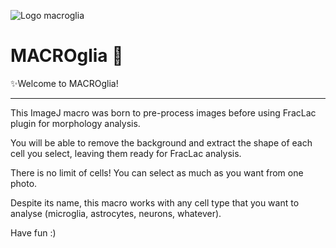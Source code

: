 
![Logo macroglia](https://github.com/SandraSSB/Macro_cell-morphology-analysis/assets/156697837/f1d2f3b0-d9fb-4c83-994c-a67df74538e6)


# MACROglia 🧠

✨Welcome to MACROglia!
__________________

This ImageJ macro was born to pre-process images before using FracLac plugin for morphology analysis.

You will be able to remove the background and extract the shape of each cell you select, leaving them ready for FracLac analysis.

There is no limit of cells! You can select as much as you want from one photo.

Despite its name, this macro works with any cell type that you want to analyse (microglia, astrocytes, neurons, whatever).

Have fun :)
